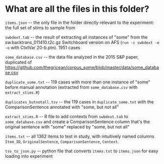 # What are all the files in this folder?

`items.json` -- the only file in the folder directly relevant to the experiment: the full set of stims to sample from

`swbdext.tab` -- the result of extracting all instances of "some" from the sw.backtrans_011410.t2c.gz Switchboard version on AFS (`run -c swbdext -e -o` with CtxtVar 20-b.ptn). 1951 cases

`some_database.csv` -- the data file analyzed in the 2015 S&P paper, duplicated of https://github.com/thegricean/corpus_some/blob/master/data/some_database.csv

`duplicate_some.txt` -- 119 cases with more than one instance of "some" before manual annotation (extracted from `some_database.csv` with `extract_stims.R`)

`duplicates_butnotall.tsv` -- the 119 cases in `duplicate_some.txt` with the ComparisonSentence annotated with "some, but not all"

`extract_stims.R` -- R file to add contexts from `swbdext.tab` to `some_database.csv` and create a ComparisonSentence column that's the original sentence with "some" replaced by "some, but not all"

`items.txt` -- all 1362 items to test in study, with intuitively named columns `Item_ID`, `OriginalSentence`, `ComparisonSentence`, `Context`.

`tsv_to_json.py` -- python file that converts `items.txt` to `items.json` for easy loading into experiment




